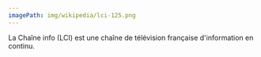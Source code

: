 ```yaml
---
imagePath: img/wikipedia/lci-125.png
---
```


La Chaîne info (LCI) est une chaîne de télévision française d'information en continu.
